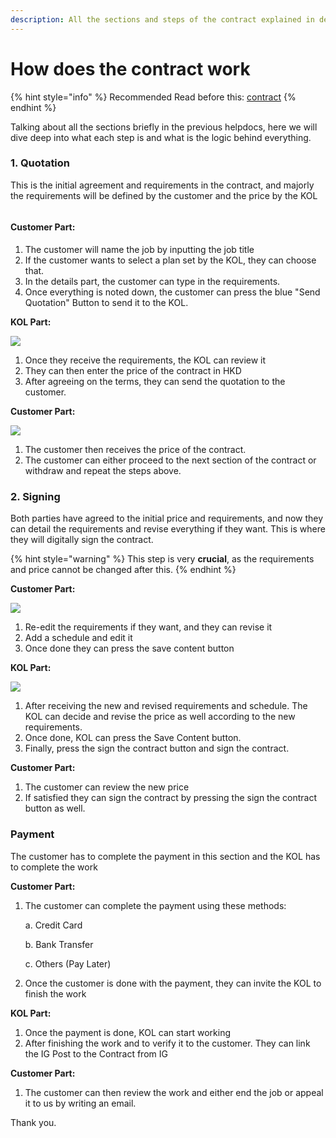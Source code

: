 ```yaml
---
description: All the sections and steps of the contract explained in detail.
---
```


# How does the contract work

{% hint style="info" %}
Recommended Read before this: [contract](../../eng/contract/ "mention")
{% endhint %}

Talking about all the sections briefly in the previous helpdocs, here we will dive deep into what each step is and what is the logic behind everything.

### 1. Quotation

This is the initial agreement and requirements in the contract, and majorly the requirements will be defined by the customer and the price by the KOL

<figure><img src="../../.gitbook/assets/image (14) (1).png" alt=""><figcaption></figcaption></figure>

#### Customer Part:

1. The customer will name the job by inputting the job title&#x20;
2. If the customer wants to select a plan set by the KOL, they can choose that.
3. In the details part, the customer can type in the requirements.&#x20;
4. Once everything is noted down, the customer can press the blue "Send Quotation" Button to send it to the KOL.

**KOL Part:**

![](<../../.gitbook/assets/image (2).png>)

1. Once they receive the requirements, the KOL can review it
2. They can then enter the price of the contract in HKD
3. After agreeing on the terms, they can send the quotation to the customer.

**Customer Part:**

![](<../../.gitbook/assets/image (7).png>)

1. The customer then receives the price of the contract.
2. The customer can either proceed to the next section of the contract or withdraw and repeat the steps above.

### 2. Signing

Both parties have agreed to the initial price and requirements, and now they can detail the requirements and revise everything if they want. This is where they will digitally sign the contract.

{% hint style="warning" %}
This step is very **crucial**, as the requirements and price cannot be changed after this.
{% endhint %}

**Customer Part:**

![](<../../.gitbook/assets/image (15) (1).png>)

1. Re-edit the requirements if they want, and they can revise it
2. Add a schedule and edit it
3. Once done they can press the save content button

**KOL Part:**

![](<../../.gitbook/assets/image (16) (1).png>)

1. After receiving the new and revised requirements and schedule. The KOL can decide and revise the price as well according to the new requirements.
2. Once done, KOL can press the Save Content button.
3. Finally, press the sign the contract button and sign the contract.

**Customer Part:**

1. The customer can review the new price
2. If satisfied they can sign the contract by pressing the sign the contract button as well.

### Payment

The customer has to complete the payment in this section and the KOL has to complete the work

**Customer Part:**

1.  The customer can complete the payment using these methods:

    a. Credit Card

    b. Bank Transfer

    c. Others (Pay Later)
2. Once the customer is done with the payment, they can invite the KOL to finish the work

**KOL Part:**

1. Once the payment is done, KOL can start working
2. After finishing the work and to verify it to the customer. They can link the IG Post to the Contract from IG

**Customer Part:**

1. The customer can then review the work and either end the job or appeal it to us by writing an email.

Thank you.
